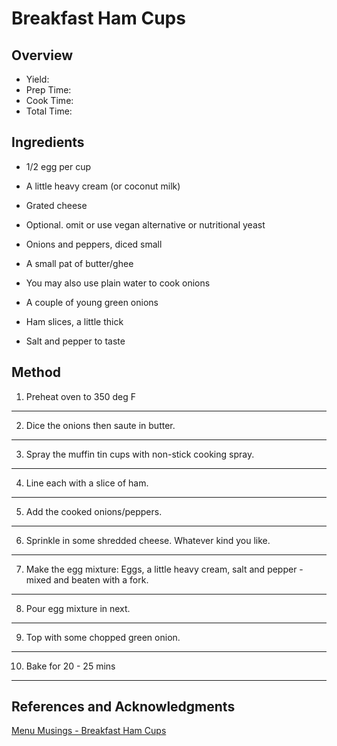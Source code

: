 # Breakfast Ham Cups

## Overview

- Yield:
- Prep Time:
- Cook Time:
- Total Time:

## Ingredients

- 1/2 egg per cup

- A little heavy cream (or coconut milk)

- Grated cheese

- Optional.  omit or use vegan alternative or nutritional yeast

- Onions and peppers, diced small

- A small pat of butter/ghee

- You may also use plain water to cook onions

- A couple of young green onions

- Ham slices, a little thick

- Salt and pepper to taste

## Method

1. Preheat oven to 350 deg F
---
2. Dice the onions then saute in butter.
---
3. Spray the muffin tin cups with non-stick cooking spray.
---
4. Line each with a slice of ham.
---
5. Add the cooked onions/peppers.
---
6. Sprinkle in some shredded cheese. Whatever kind you like.
---
7. Make the egg mixture: Eggs, a little heavy cream, salt and pepper - mixed and beaten with a fork.
---
8. Pour egg mixture in next.
---
9. Top with some chopped green onion.
---
10. Bake for 20 - 25 mins
---

## References and Acknowledgments

[Menu Musings - Breakfast Ham Cups](http://menumusings.blogspot.com/2011/09/ham-cups.html)
